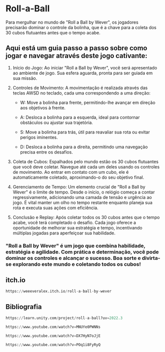 # Roll-a-Ball

Para mergulhar no mundo de "Roll a Ball by Wever", os jogadores precisarão dominar o controle da bolinha, que é a chave para a coleta dos 30 cubos flutuantes antes que o tempo acabe.

## Aqui está um guia passo a passo sobre como jogar e navegar através deste jogo cativante:

1. Início do Jogo: Ao iniciar "Roll a Ball by Wever", você será apresentado ao ambiente de jogo. Sua esfera aguarda, pronta para ser guiada em sua missão.

2. Controles de Movimento: A movimentação é realizada através das teclas AWSD no teclado, cada uma correspondendo a uma direção:

   - W: Move a bolinha para frente, permitindo-lhe avançar em direção aos objetivos à frente.

   - A: Desloca a bolinha para a esquerda, ideal para contornar obstáculos ou ajustar sua trajetória.

   - S: Move a bolinha para trás, útil para reavaliar sua rota ou evitar perigos iminentes.

   - D: Desloca a bolinha para a direita, permitindo uma navegação precisa entre os desafios.

3. Coleta de Cubos: Espalhados pelo mundo estão os 30 cubos flutuantes que você deve coletar. Navegue até cada um deles usando os controles de movimento. Ao entrar em contato com um cubo, ele é automaticamente coletado, aproximando-o do seu objetivo final.

4. Gerenciamento de Tempo: Um elemento crucial de "Roll a Ball by Wever" é o limite de tempo. Desde o início, o relógio começa a contar regressivamente, adicionando uma camada de tensão e urgência ao jogo. É vital manter um olho no tempo restante enquanto planeja sua rota e executa suas ações com eficiência.

5. Conclusão e Replay: Após coletar todos os 30 cubos antes que o tempo acabe, você terá completado o desafio. Cada jogo oferece a oportunidade de melhorar sua estratégia e tempo, incentivando múltiplas jogadas para aperfeiçoar sua habilidade.

### "Roll a Ball by Wever" é um jogo que combina habilidade, estratégia e agilidade. Com prática e determinação, você pode dominar os controles e alcançar o sucesso. Boa sorte e divirta-se explorando este mundo  e coletando todos os cubos!

## itch.io

```py
https://weeeveralex.itch.io/roll-a-ball-by-wever
```

## Bibliografia
```py
https://learn.unity.com/project/roll-a-ball?uv=2022.3
```
```py
https://www.youtube.com/watch?v=MNUYe0PWNNs
```
```py
https://www.youtube.com/watch?v=DX7HyN7oJjE
```
```py
https://www.youtube.com/watch?v=POq1i8FyRyQ
```
